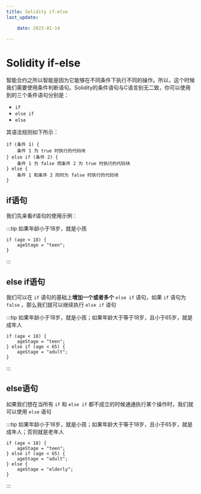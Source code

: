 ```yaml
---
title: Solidity if-else
last_update:

    date: 2023-01-14

---
```


# Solidity if-else

智能合约之所以智能是因为它能够在不同条件下执行不同的操作。所以，这个时候我们需要使用条件判断语句。Solidity的条件语句与C语言别无二致，你可以使用到的三个条件语句分别是：

* `if`
* `else if`
* `else`

其语法规则如下所示：

```solidity
if (条件 1) {
    条件 1 为 true 时执行的代码块
} else if (条件 2) {
    条件 1 为 false 而条件 2 为 true 时执行的代码块
} else {
    条件 1 和条件 2 同时为 false 时执行的代码块
}
```

## if语句

我们先来看if语句的使用示例：

:::tip 如果年龄小于18岁，就是小孩

```solidity
if (age < 18) {
	ageStage = "teen";
}
```

:::

## else if语句

我们可以在 `if` 语句的基础上**增加一个或者多个** `else if` 语句，如果 `if` 语句为 `false` ，那么我们就可以继续执行 `else if` 语句

:::tip 如果年龄小于18岁，就是小孩；如果年龄大于等于18岁，且小于65岁，就是成年人

```solidity
if (age < 18) {
	ageStage = "teen";
} else if (age < 65) {
	ageStage = "adult";
}
```

:::

## else语句

如果我们想在当所有 `if` 和 `else if` 都不成立的时候通通执行某个操作时，我们就可以使用 `else` 语句

:::tip 如果年龄小于18岁，就是小孩；如果年龄大于等于18岁，且小于65岁，就是成年人；否则就是老年人

```solidity
if (age < 18) {
	ageStage = "teen";
} else if (age < 65) {
	ageStage = "adult";
} else {
	ageStage = "elderly";
}
```

:::
